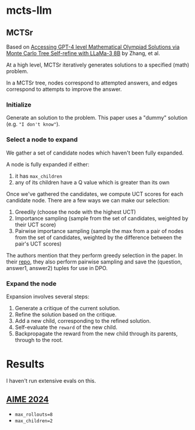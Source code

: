# mcts-llm

## MCTSr

Based on [Accessing GPT-4 level Mathematical Olympiad Solutions via Monte Carlo Tree Self-refine with LLaMa-3 8B](https://arxiv.org/abs/2406.07394) by Zhang, et al.

At a high level, MCTSr iteratively generates solutions to a specified (math) problem.

In a MCTSr tree, nodes correspond to attempted answers, and edges correspond to attempts to improve the answer.


### Initialize
Generate an solution to the problem. This paper uses a "dummy" solution (e.g. `"I don't know"`).

### Select a node to expand
We gather a set of candidate nodes which haven't been fully expanded.

A node is fully expanded if either:
1. it has `max_children`
2. any of its children have a Q value which is greater than its own

Once we've gathered the candidates, we compute UCT scores for each candidate node.
There are a few ways we can make our selection:
1. Greedily (choose the node with the highest UCT)
2. Importance sampling (sample from the set of candidates, weighted by their UCT score)
3. Pairwise importance sampling (sample the max from a pair of nodes from the set of candidates, weighted by the difference between the pair's UCT scores)

The authors mention that they perform greedy selection in the paper. In their [repo](https://github.com/trotsky1997/MathBlackBox/blob/main/gen_mcts_dpo.py#L182), they also perform pairwise sampling and save the (question, answer1, answer2) tuples for use in DPO.

### Expand the node

Expansion involves several steps:
1. Generate a critique of the current solution.
2. Refine the solution based on the critique.
3. Add a new child, corresponding to the refined solution.
4. Self-evaluate the `reward` of the new child.
5. Backpropagate the reward from the new child through its parents, through to the root.


# Results
I haven't run extensive evals on this.


## [AIME 2024](./results/AIME_2024_llama_3_8b.csv)
- `max_rollouts=8`
- `max_children=2`

